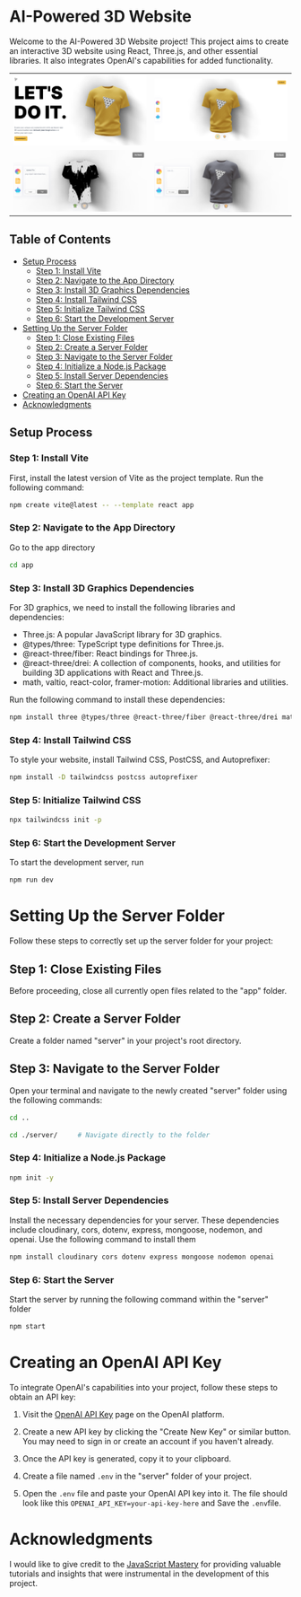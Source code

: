 # AI-Powered 3D Website

Welcome to the AI-Powered 3D Website project! This project aims to create an interactive 3D website using React, Three.js, and other essential libraries. It also integrates OpenAI's capabilities for added functionality.

<table align="center">
  <tr>
    <td align="center"><img src="https://github.com/SandaruthSiriwardana/AI_Powered_3D_Website/blob/2384a32c46f017a2654c3360441c26402a34314f/app/img/home.png" width="350" alt="Image 1"></td>
    <td align="center"><img src="https://github.com/SandaruthSiriwardana/AI_Powered_3D_Website/blob/2384a32c46f017a2654c3360441c26402a34314f/app/img/playground%20.png" width="350" alt="Image 2"></td>
  </tr>
  <tr>
    <td align="center"><img src="https://github.com/SandaruthSiriwardana/AI_Powered_3D_Website/blob/2384a32c46f017a2654c3360441c26402a34314f/app/img/add%20image.png" width="350" alt="Image 3"></td>
    <td align="center"><img src="https://github.com/SandaruthSiriwardana/AI_Powered_3D_Website/blob/2384a32c46f017a2654c3360441c26402a34314f/app/img/ai.png" width="350" alt="Image 4"></td>
  </tr>
</table>



## Table of Contents

- [Setup Process](#setup-process)
  - [Step 1: Install Vite](#step-1-install-vite)
  - [Step 2: Navigate to the App Directory](#step-2-navigate-to-the-app-directory)
  - [Step 3: Install 3D Graphics Dependencies](#step-3-install-3d-graphics-dependencies)
  - [Step 4: Install Tailwind CSS](#step-4-install-tailwind-css)
  - [Step 5: Initialize Tailwind CSS](#step-5-initialize-tailwind-css)
  - [Step 6: Start the Development Server](#step-6-start-the-development-server)
- [Setting Up the Server Folder](#setting-up-the-server-folder)
  - [Step 1: Close Existing Files](#step-1-close-existing-files)
  - [Step 2: Create a Server Folder](#step-2-create-a-server-folder)
  - [Step 3: Navigate to the Server Folder](#step-3-navigate-to-the-server-folder)
  - [Step 4: Initialize a Node.js Package](#step-4-initialize-a-nodejs-package)
  - [Step 5: Install Server Dependencies](#step-5-install-server-dependencies)
  - [Step 6: Start the Server](#step-6-start-the-server)
- [Creating an OpenAI API Key](#creating-an-openai-api-key)
- [Acknowledgments](#acknowledgments)

## Setup Process

### Step 1: Install Vite

First, install the latest version of Vite as the project template. Run the following command:

```bash
npm create vite@latest -- --template react app
```
### Step 2: Navigate to the App Directory
Go to the app directory
```bash
cd app
```
### Step 3: Install 3D Graphics Dependencies
For 3D graphics, we need to install the following libraries and dependencies:

- Three.js: A popular JavaScript library for 3D graphics.
- @types/three: TypeScript type definitions for Three.js.
- @react-three/fiber: React bindings for Three.js.
- @react-three/drei: A collection of components, hooks, and utilities for building 3D applications with React and Three.js.
- math, valtio, react-color, framer-motion: Additional libraries and utilities.

Run the following command to install these dependencies:
```bash
npm install three @types/three @react-three/fiber @react-three/drei math valtio react-color framer-motion
```
### Step 4: Install Tailwind CSS
To style your website, install Tailwind CSS, PostCSS, and Autoprefixer:
```bash
npm install -D tailwindcss postcss autoprefixer
```
### Step 5: Initialize Tailwind CSS
```bash
npx tailwindcss init -p
```
### Step 6: Start the Development Server
To start the development server, run
```bash
npm run dev
```
# Setting Up the Server Folder

Follow these steps to correctly set up the server folder for your project:

## Step 1: Close Existing Files

Before proceeding, close all currently open files related to the "app" folder.

## Step 2: Create a Server Folder

Create a folder named "server" in your project's root directory.

## Step 3: Navigate to the Server Folder

Open your terminal and navigate to the newly created "server" folder using the following commands:

```bash
cd ..
```
```bash
cd ./server/     # Navigate directly to the folder
```

### Step 4: Initialize a Node.js Package
```bash
npm init -y
```
### Step 5: Install Server Dependencies
Install the necessary dependencies for your server. These dependencies include cloudinary, cors, dotenv, express, mongoose, nodemon, and openai. Use the following command to install them
```bash
npm install cloudinary cors dotenv express mongoose nodemon openai
```
### Step 6: Start the Server
Start the server by running the following command within the "server" folder
```bash
npm start
```
# Creating an OpenAI API Key

To integrate OpenAI's capabilities into your project, follow these steps to obtain an API key:

1. Visit the [OpenAI API Key](https://platform.openai.com/account/api-keys) page on the OpenAI platform.

2. Create a new API key by clicking the "Create New Key" or similar button. You may need to sign in or create an account if you haven't already.

3. Once the API key is generated, copy it to your clipboard.

4. Create a file named `.env` in the "server" folder of your project.

5. Open the `.env` file and paste your OpenAI API key into it. The file should look like this `OPENAI_API_KEY=your-api-key-here` and Save the `.env`file.
   
# Acknowledgments

I would like to give credit to the [JavaScript Mastery](https://youtube.com/@javascriptmastery?si=xaR79Ck6_QOfWIAr) for providing valuable tutorials and insights that were instrumental in the development of this project.

